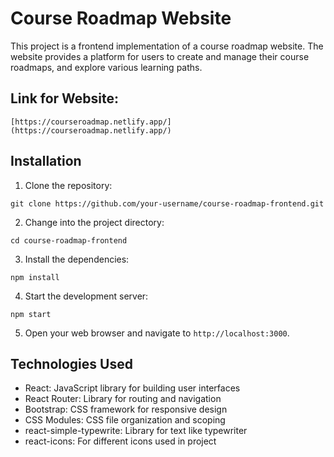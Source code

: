 # Course Roadmap Website

This project is a frontend implementation of a course roadmap website. The website provides a platform for users to create and manage their course roadmaps, and explore various learning paths.

## Link for Website:
```
[https://courseroadmap.netlify.app/](https://courseroadmap.netlify.app/)
```


## Installation

1. Clone the repository:

```
git clone https://github.com/your-username/course-roadmap-frontend.git
```

2. Change into the project directory:

```
cd course-roadmap-frontend
```

3. Install the dependencies:

```
npm install
```

4. Start the development server:

```
npm start
```

5. Open your web browser and navigate to `http://localhost:3000`.

## Technologies Used

- React: JavaScript library for building user interfaces
- React Router: Library for routing and navigation
- Bootstrap: CSS framework for responsive design
- CSS Modules: CSS file organization and scoping
- react-simple-typewrite: Library for text like typewriter
- react-icons: For different icons used in project

